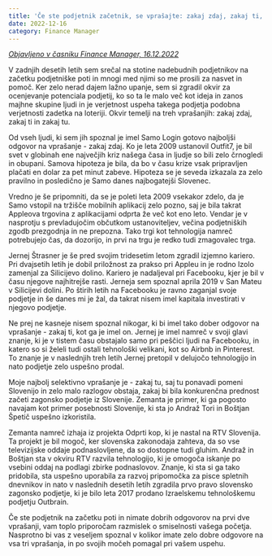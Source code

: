 ```yaml
---
title: 'Če ste podjetnik začetnik, se vprašajte: zakaj zdaj, zakaj ti, zakaj tu'
date: 2022-12-16
category: Finance Manager
---
```


*[Objavljeno v časniku Finance Manager, 16.12.2022](https://manager.finance.si/9006797/Ce-ste-podjetnik-zacetnik-se-vprasajte-zakaj-zdaj-zakaj-ti-zakaj-tu)*

V zadnjih desetih letih sem srečal na stotine nadebudnih podjetnikov na začetku podjetniške poti in mnogi med njimi so me prosili za nasvet in pomoč. Ker zelo nerad dajem lažno upanje, sem si zgradil okvir za ocenjevanje potenciala podjetij, ko so ta le malo več kot ideja in zanos majhne skupine ljudi in je verjetnost uspeha takega podjetja podobna verjetnosti zadetka na loteriji. Okvir temelji na treh vprašanjih: zakaj zdaj, zakaj ti in zakaj tu.

Od vseh ljudi, ki sem jih spoznal je imel Samo Login gotovo najboljši odgovor na vprašanje - zakaj zdaj. Ko je leta 2009 ustanovil Outfit7, je bil svet v globinah ene največjih kriz našega časa in ljudje so bili zelo črnogledi in obupani. Samova hipoteza je bila, da bo v času krize vsak pripravljen plačati en dolar za pet minut zabeve. Hipoteza se je seveda izkazala za zelo pravilno in posledično je Samo danes najbogatejši Slovenec.

Vredno je še pripomniti, da se je poleti leta 2009 vsekakor zdelo, da je Samo vstopil na tržišče mobilnih aplikacij zelo pozno, saj je bila takrat Appleova trgovina z aplikacijami odprta že več kot eno leto. Vendar je v nasprotju s prevladujočim občutkom ustanoviteljev, večina podjetniških zgodb prezgodnja in ne prepozna. Tako trgi kot tehnologija namreč potrebujejo čas, da dozorijo, in prvi na trgu je redko tudi zmagovalec trga.

Jernej Štrasner je še pred svojim tridesetim letom zgradil izjemno kariero. Pri dvajsetih letih je dobil priložnost za prakso pri Appleu in je rodno Izolo zamenjal za Silicijevo dolino. Kariero je nadaljeval pri Facebooku, kjer je bil v času njegove najhitrejše rasti. Jerneja sem spoznal aprila 2019 v San Mateu v Silicijevi dolini. Po štirih letih na Facebooku je ravno zaganjal svoje podjetje in še danes mi je žal, da takrat nisem imel kapitala investirati v njegovo podjetje.

Ne prej ne kasneje nisem spoznal nikogar, ki bi imel tako dober odgovor na vprašanje - zakaj ti, kot ga je imel on. Jernej je imel namreč v svoji glavi znanje, ki je v tistem času obstajalo samo pri peščici ljudi na Facebooku, in katero so si želeli tudi ostali tehnološki velikani, kot so Airbnb in Pinterest. To znanje je v naslednjih treh letih Jernej pretopil v delujočo tehnologijo in nato podjetje zelo uspešno prodal.

Moje najbolj selektivno vprašanje je - zakaj tu, saj tu ponavadi pomeni Slovenijo in zelo malo razlogov obstaja, zakaj bi bila konkurenčna prednost začeti zagonsko podjetje iz Slovenije. Zemanta je primer, ki ga pogosto navajam kot primer posebnosti Slovenije, ki sta jo Andraž Tori in Boštjan Špetič uspešno izkoristila.

Zemanta namreč izhaja iz projekta Odprti kop, ki je nastal na RTV Slovenija. Ta projekt je bil mogoč, ker slovenska zakonodaja zahteva, da so vse televizijske oddaje podnaslovljene, da so dostopne tudi gluhim. Andraž in Boštjan sta v okviru RTV razvila tehnologijo, ki je omogoča iskanje po vsebini oddaj na podlagi zbirke podnaslovov. Znanje, ki sta si ga tako pridobila, sta uspešno uporabila za razvoj pripomočka za pisce spletnih dnevnikov in nato v naslednih desetih letih zgradila prvo pravo slovensko zagonsko podjetje, ki je bilo leta 2017 prodano Izraelskemu tehnološkemu podjetju Outbrain.

Če ste podjetnik na začetku poti in nimate dobrih odgovorov na prvi dve vprašanji, vam toplo priporočam razmislek o smiselnosti vašega početja. Nasprotno bi vas z veseljem spoznal v kolikor imate zelo dobre odgovore na vsa tri vprašanja, in po svojih močeh pomagal pri vašem uspehu.
